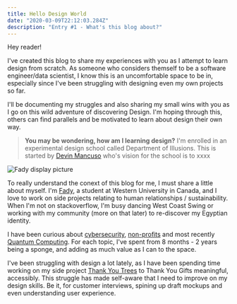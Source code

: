 ```yaml
---
title: Hello Design World 
date: "2020-03-09T22:12:03.284Z"
description: "Entry #1 - What's this blog about?"
---
```


Hey reader! 

I've created this blog to share my experiences with you as I attempt to learn design from scratch. As someone who considers themself to be a software engineer/data scientist, I know this is an uncomfortable space to be in, especially since I've been struggling with designing even my own projects so far. 

I'll be documenting my struggles and also sharing my small wins with you as I go on this wild adventure of discovering Design. I'm hoping through this, others can find parallels and be motivated to learn about design their own way.

> **You may be wondering, how am I learning design?**
> I'm enrolled in an experimental design school called Department of Illusions. This is started by [Devin Mancuso](https://dev.in/) who's vision for the school is to xxxx 

![Fady display picture](https://fadyazmy.github.io/imgs/realrealdp.jpg)

To really understand the conext of this blog for me, I must share a little about myself. I'm [Fady](https://fadyazmy.github.io/), a student at Western University in Canada, and I love to work on side projects relating to human relationships / sustainability. When I'm not on stackoverflow, I'm busy dancing West Coast Swing or working with my community (more on that later) to re-discover my Egyptian identity.

I have been curious about [cybersecurity](https://web.archive.org/web/20161126232756/http://www.westerncyber.club/), [non-profits](https://developersfoundation.ca) and most recently [Quantum Computing](https://www.creativedestructionlab.com/2018/07/creative-destruction-lab-hosts-its-first-ever-quantum-hackathon/). For each topic, I've spent from 8 months - 2 years being a sponge, and adding as much value as I can to the space. 

I've been struggling with design a lot lately, as I have been spending time working on my side project [Thank You Trees](https://thankyoutrees.io) to  Thank You Gifts meaningful, accessibly. This struggle has made self-aware that I need to improve on my design skills. Be it, for customer interviews, spining up draft mockups and even understanding user experience. 
